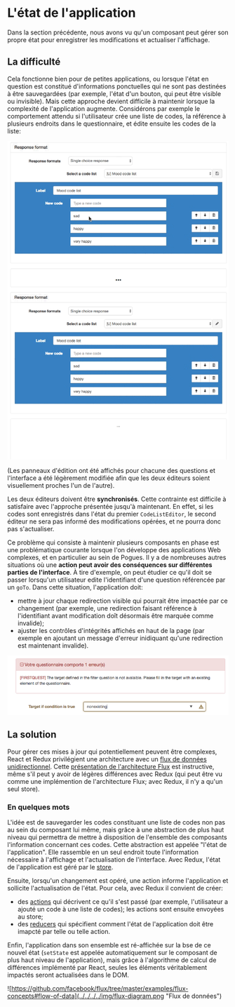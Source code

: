 # L'état de l'application

Dans la section précédente, nous avons vu qu'un composant peut gérer son propre état pour enregistrer les modifications et actualiser l'affichage.

## La difficulté

Cela fonctionne bien pour de petites applications, ou lorsque l'état en question est constitué d'informations ponctuelles qui ne sont pas destinées à être sauvegardées (par exemple, l'état d'un bouton, qui peut être visible ou invisible). Mais cette approche devient difficile à maintenir lorsque la complexité de l'application augmente. Considérons par exemple le comportement attendu si l'utilisateur crée une liste de codes, la référence à plusieurs endroits dans le questionnaire, et édite ensuite les codes de la liste:

![Les éditeurs doivent être synchronisés](../../../../img/sync.gif "Les éditeurs doivent être synchronisés")

(Les panneaux d'édition ont été affichés pour chacune des questions et l'interface a été légèrement modifiée afin que les deux éditeurs soient visuellement proches l'un de l'autre).

Les deux éditeurs doivent être **synchronisés**. Cette contrainte est difficile à satisfaire avec l'approche présentée jusqu'à maintenant. En effet, si les codes sont enregistrés dans l'état du premier `CodeListEditor`, le second éditeur ne sera pas informé des modifications opérées, et ne pourra donc pas s'actualiser.

Ce problème qui consiste à maintenir plusieurs composants en phase est une problématique courante lorsque l'on développe des applications Web complexes, et en particulier au sein de Pogues. Il y a de nombreuses autres situations où une **action peut avoir des conséquences sur différentes parties de l'interface**. À tire d'exemple, on peut étudier ce qu'il doit se passer lorsqu'un utilisateur edite l'identifiant d'une question référencée par un `goTo`. Dans cette situation, l'application doit:
- mettre à jour chaque redirection visible qui pourrait être impactée par ce changement (par exemple, une redirection faisant référence à l'identifiant avant modification doît désormais être marquée comme invalide);
- ajuster les contrôles d'intégrités affichés en haut de la page (par exemple en ajoutant un message d'erreur inidiquant qu'une redirection est maintenant invalide).

![Synchronisés plusieurs composants](../../../../img/keep-in-sync-multiple-components.png "Synchronisés plusieurs composants")

## La solution

Pour gérer ces mises à jour qui potentiellement peuvent être complexes, React et Redux privilégient une architecture avec un [flux de données unidirectionnel](http://redux.js.org/docs/basics/DataFlow.html). Cette [présentation de l'architecture Flux](https://facebook.github.io/flux/docs/in-depth-overview.html) est instructive, même s'il peut y avoir de légères différences avec Redux (qui peut être vu comme une implémention de l'architecture Flux; avec Redux, il n'y a qu'un seul store).

### En quelques mots

L'idée est de sauvegarder les codes constituant une liste de codes non pas au sein du composant lui même, mais grâce à une abstraction de plus haut niveau qui permettra de mettre à disposition de l'ensemble des composants l'information concernant ces codes. Cette abstraction est appelée "l'état de l'application". Elle rassemble en un seul endroit toute l'information nécessaire à l'affichage et l'actualisation de l'interface. Avec Redux, l'état de l'application est géré par le [store](http://redux.js.org/docs/api/Store.html).

Ensuite, lorsqu'un changement est opéré, une action informe l'application et sollicite l'actualisation de l'état. Pour cela, avec Redux il convient de créer:
- des [actions](http://redux.js.org/docs/basics/Actions.html) qui décrivent ce qu'il s'est passé (par exemple, l'utilisateur a ajouté un code à une liste de codes); les actions sont ensuite envoyées au store;
- des [reducers](http://redux.js.org/docs/basics/Reducers.html) qui spécifient comment l'état de l'application doit être imapcté par telle ou telle action.

Enfin, l'application dans son ensemble est ré-affichée sur la bse de ce nouvel état (`setState` est appelée automatiquement sur le composant de plus haut niveau de l'application), mais grâce à l'algorithme de calcul de différences implémenté par React, seules les éléments véritablement impactés seront actualisées dans le DOM.

![https://github.com/facebook/flux/tree/master/examples/flux-concepts#flow-of-data](../../../../img/flux-diagram.png "Flux de données")
